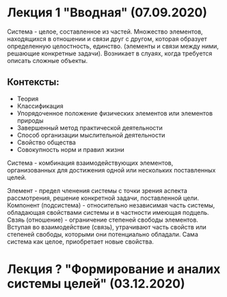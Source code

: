 # Лекция 1 "Вводная" (07.09.2020)
Система - целое, составленное из частей. Множество элементов, находящихся в отношении и связи друг с другом, которая образует определенную целостность, единство. (элементы и связи между ними, решающие конкретные задачи).
Возникает в слуаях, когда требуется описать сложные объекты.  
## Контексты:  
* Теория
* Классификация
* Упорядоченное положение физических элементов или элементов природы
* Завершенный метод практической деятельности
* Способ организации мыслительной деятельности
* Свойство общества
* Совокупность норм и правил жизни
		
Система - комбинация взаимодействующих элементов, организованных для достижения одной или нескольких поставленных целей.
	
Элемент - предел членения системы с точки зрения аспекта рассмотрения, решение конкретной задачи, поставленной цели.
Компонент (подсистема) - относительно независимая часть системы, обладающая свойствами системы и в частности имеющая подцель.
Свзяь (отношение) - ограничение степеней свободы элементов. Вступая во взаимодействие (связь), утрачивают часть свойств или степеней свободы, которыми они потенциально обладали. Сама система как целое, приобретает новые свойства.

# Лекция ? "Формирование и аналих системы целей" (03.12.2020)

<!--stackedit_data:
eyJoaXN0b3J5IjpbLTExNjIzMzE4MTldfQ==
-->